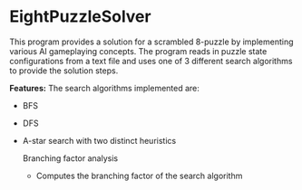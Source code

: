 # EightPuzzleSolver
This program provides a solution for a scrambled 8-puzzle by implementing various AI gameplaying concepts. The program reads in puzzle state configurations from a text file and uses one of 3 different search algorithms to provide the solution steps. 

**Features:**
The search algorithms implemented are:
- BFS
- DFS
- A-star search with two distinct heuristics

  Branching factor analysis
  - Computes the branching factor of the search algorithm 
